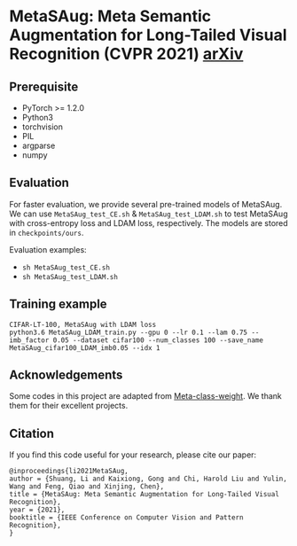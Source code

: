 # MetaSAug: Meta Semantic Augmentation for Long-Tailed Visual Recognition (CVPR 2021) [arXiv](https://arxiv.org/abs/2103.12579)

## Prerequisite

- PyTorch >= 1.2.0
- Python3
- torchvision
- PIL
- argparse
- numpy

## Evaluation

For faster evaluation, we provide several pre-trained models of MetaSAug. We can use `MetaSAug_test_CE.sh` & `MetaSAug_test_LDAM.sh` to test MetaSAug with cross-entropy loss and LDAM loss, respectively. The models are stored in `checkpoints/ours`.

Evaluation examples: 

- `sh MetaSAug_test_CE.sh`
- `sh MetaSAug_test_LDAM.sh`

## Training example

```
CIFAR-LT-100, MetaSAug with LDAM loss
python3.6 MetaSAug_LDAM_train.py --gpu 0 --lr 0.1 --lam 0.75 --imb_factor 0.05 --dataset cifar100 --num_classes 100 --save_name MetaSAug_cifar100_LDAM_imb0.05 --idx 1
```

## Acknowledgements
Some codes in this project are adapted from [Meta-class-weight](https://github.com/abdullahjamal/Longtail_DA). We thank them for their excellent projects.

## Citation
If you find this code useful for your research, please cite our paper:
```
@inproceedings{li2021MetaSAug,
author = {Shuang, Li and Kaixiong, Gong and Chi, Harold Liu and Yulin, Wang and Feng, Qiao and Xinjing, Chen},
title = {MetaSAug: Meta Semantic Augmentation for Long-Tailed Visual Recognition},
year = {2021},
booktitle = {IEEE Conference on Computer Vision and Pattern Recognition},
}
```


